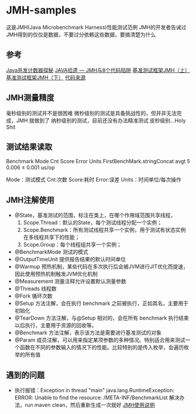 # JMH-samples
这是JMH(Java Microbenchmark Harness)性能测试范例
JMH的开发者告诫过JMH得到的仅仅是数据，不要过分依赖这些数据，要搞清楚为什么

## 参考
[Java并发计数器探秘](https://mp.weixin.qq.com/s/we3wCaArfPF5WzYYkB1zoA)
[JAVA拾遗 — JMH与8个代码陷阱](https://mp.weixin.qq.com/s/f0t-dcFt_HibvZY2_7Dh7Q)
[基准测试框架JMH（上）](https://time.geekbang.org/column/article/40275)
[基准测试框架JMH（下）](https://time.geekbang.org/column/article/40281)
[代码来源](https://github.com/lexburner/JMH-samples.git)

## JMH测量精度
毫秒级别的测试并不是很困难
微秒级别的测试是具备挑战性的，但并非无法完成，JMH 就做到了
纳秒级别的测试，目前还没有办法精准测试
皮秒级别…Holy Shit

## 测试结果读取
Benchmark                    Mode  Cnt  Score    Error  Units
FirstBenchMark.stringConcat  avgt    5  0.006 ±  0.001  us/op

Mode：测试模式
Cnt:次数
Score:耗时
Error:误差
Units：时间单位/每次操作

## JMH注解使用
* @State，基准测试的范围，标注在类上，在哪个作用域范围共享线程，
  1. Scope.Thread：默认的State，每个测试线程分配一个实例；
  2. Scope.Benchmark：所有测试线程共享一个实例，用于测试有状态实例在多线程共享下的性能；
  3. Scope.Group：每个线程组共享一个实例；
* @BenchmarkMode 测试的模式
* @OutputTimeUnit 提供报告结果的默认时间单位
* @Warmup 预热机制，某些代码在多次执行后会被JVM进行JIT优化而提速，因此使用预热机制触发JVM优化机制
* @Measurement 测量注释允许设置默认测量参数
* @Threads 线程数
* @Fork 循环次数
* @Setup 方法注解，会在执行 benchmark 之前被执行，正如其名，主要用于初始化
* @TearDown 方法注解，与@Setup 相对的，会在所有 benchmark 执行结束以后执行，主要用于资源的回收等。
* @Benchmark 方法注解，表示该方法是需要进行基准测试的对象
* @Param 成员注解，可以用来指定某项参数的多种情况。特别适合用来测试一个函数在不同的参数输入的情况下的性能。比较特别的是传入枚举，会遍历枚举的所有值

## 遇到的问题
* 执行报错：Exception in thread "main" java.lang.RuntimeException: ERROR: Unable to find the resource: /META-INF/BenchmarkList 
解决办法，run maven clean，然后重新生成一次就好
[JMH使用说明](https://blog.csdn.net/lxbjkben/article/details/79410740)